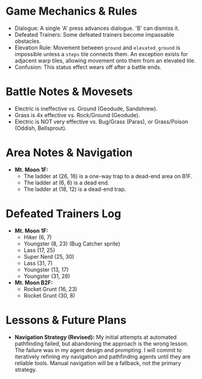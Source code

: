 # Game Mechanics & Rules
- Dialogue: A single 'A' press advances dialogue. 'B' can dismiss it.
- Defeated Trainers: Some defeated trainers become impassable obstacles.
- Elevation Rule: Movement between `ground` and `elevated_ground` is impossible unless a `steps` tile connects them. An exception exists for adjacent warp tiles, allowing movement onto them from an elevated tile.
- Confusion: This status effect wears off after a battle ends.

# Battle Notes & Movesets
- Electric is ineffective vs. Ground (Geodude, Sandshrew).
- Grass is 4x effective vs. Rock/Ground (Geodude).
- Electric is NOT very effective vs. Bug/Grass (Paras), or Grass/Poison (Oddish, Bellsprout).

# Area Notes & Navigation
- **Mt. Moon 1F:**
  - The ladder at (26, 16) is a one-way trap to a dead-end area on B1F.
  - The ladder at (6, 6) is a dead end.
  - The ladder at (18, 12) is a dead-end trap.

# Defeated Trainers Log
- **Mt. Moon 1F:**
  - Hiker (6, 7)
  - Youngster (8, 23) (Bug Catcher sprite)
  - Lass (17, 25)
  - Super Nerd (25, 30)
  - Lass (31, 7)
  - Youngster (13, 17)
  - Youngster (31, 28)
- **Mt. Moon B2F:**
  - Rocket Grunt (16, 23)
  - Rocket Grunt (30, 8)

# Lessons & Future Plans
- **Navigation Strategy (Revised):** My initial attempts at automated pathfinding failed, but abandoning the approach is the wrong lesson. The failure was in my agent design and prompting. I will commit to iteratively refining my navigation and pathfinding agents until they are reliable tools. Manual navigation will be a fallback, not the primary strategy.